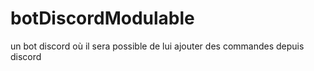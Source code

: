 # botDiscordModulable
un bot discord où il sera possible de lui ajouter des commandes depuis discord
